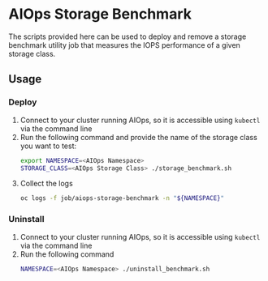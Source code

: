 # AIOps Storage Benchmark
The scripts provided here can be used to deploy and remove a storage benchmark utility job that measures the IOPS performance of a given storage class.

## Usage
### Deploy
1. Connect to your cluster running AIOps, so it is accessible using `kubectl` via the command line
2. Run the following command and provide the name of the storage class you want to test:
    ```sh
    export NAMESPACE=<AIOps Namespace>
    STORAGE_CLASS=<AIOps Storage Class> ./storage_benchmark.sh
    ```
3. Collect the logs
    ```sh
    oc logs -f job/aiops-storage-benchmark -n "${NAMESPACE}"
    ```

### Uninstall
1. Connect to your cluster running AIOps, so it is accessible using `kubectl` via the command line
2. Run the following command
    ```sh
    NAMESPACE=<AIOps Namespace> ./uninstall_benchmark.sh
    ```
